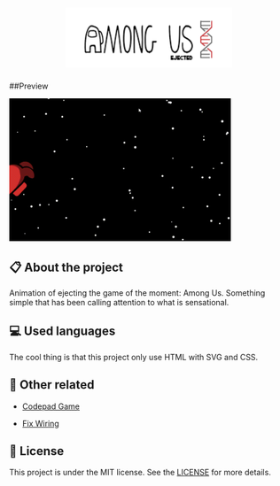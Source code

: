 
<h1 align="center">
    <img src="./images/logo-repo-among.png" alt="Netflix Clone by Jhony Walker" width="300px" />
</h1>

##Preview

<img src="./images/ejected-preview.gif" alt="Ejected" width="400px" />

## :clipboard: About the project

Animation of ejecting the game of the moment: Among Us. Something simple that has been calling attention to what is sensational.

## :computer: Used languages

The cool thing is that this project only use HTML 
with SVG and CSS.

## :floppy_disk: Other related

- [Codepad Game](https://github.com/JhonyWalker-pixel/among-us-codepad)

- [Fix Wiring](https://github.com/JhonyWalker-pixel/fix-wiring-among-us)


## :book: License

This project is under the MIT license. See the [LICENSE](LICENSE.md) for more details.

